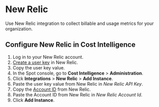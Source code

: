 # New Relic 

Use New Relic integration to collect billable and usage metrics for your organization.

## Configure New Relic in Cost Intelligence   

1. Log in to your New Relic account.
2. [Create a user key](https://docs.newrelic.com/docs/apis/intro-apis/new-relic-api-keys/) in New Relic.
3. Copy the user key value.
4. In the Spot console, go to **Cost Intelligence** > **Administration**.
5. Click **Integrations** > **New Relic** > **Add Instance**.
6. Paste the user key value from New Relic in <i>New Relic API Key</i>.
7. Copy the [Account ID](https://docs.newrelic.com/docs/accounts/accounts-billing/account-structure/account-id/) from New Relic.
8. Paste the Account ID from New Relic in <i>New Relic Account Id</i>.
9. Click **Add Instance**.
